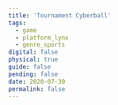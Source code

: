 ```yaml
---
title: 'Tournament Cyberball'
tags:
  - game
  - platform_lynx
  - genre_sports
digital: false
physical: true
guide: false
pending: false
date: 2020-07-30
permalink: false
---
```

